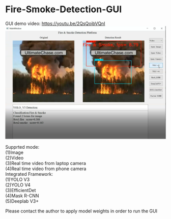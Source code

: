 # Fire-Smoke-Detection-GUI
GUI demo video: https://youtu.be/2QsQoibVQnI            
![image](https://github.com/Moondancer712/Fire-Smoke-Detection-GUI/blob/master/cover.png)                

Supprted mode:        
(1)Image      
(2)Video       
(3)Real time video from laptop camera     
(4)Real time video from phone camera             
Integrated Framework:        
(1)YOLO V3            
(2)YOLO V4      
(3)EfficientDet         
(4)Mask R-CNN           
(5)Deeplab V3+              

Please contact the author to apply model weights in order to run the GUI
